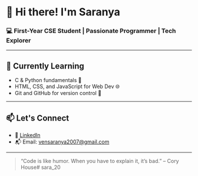 # 👋 Hi there! I'm Saranya  
### 💻 First-Year CSE Student | Passionate Programmer | Tech Explorer  

---

## 🌱 Currently Learning
- C & Python fundamentals 🐍
- HTML, CSS, and JavaScript for Web Dev 🌐
- Git and GitHub for version control 🔧

---


## 📫 Let's Connect
- 🔗 [LinkedIn](https://www.linkedin.com/in/saranya-venkatasubramani-aa8453317/)  
- 📬 Email: vensaranya2007@gmail.com

---

> “Code is like humor. When you have to explain it, it’s bad.” – Cory House# sara_20